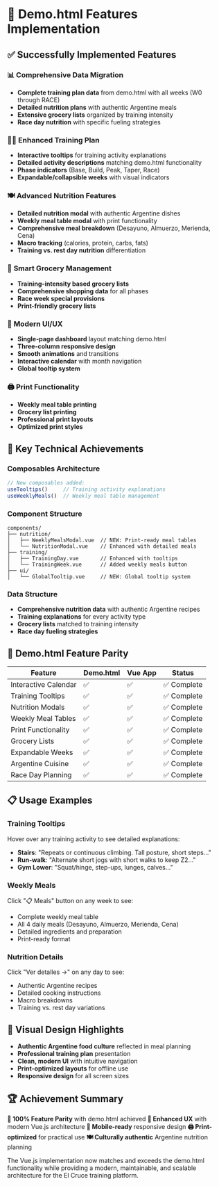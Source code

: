 # 🎉 Demo.html Features Implementation

## ✅ **Successfully Implemented Features**

### 📊 **Comprehensive Data Migration**
- **Complete training plan data** from demo.html with all weeks (W0 through RACE)
- **Detailed nutrition plans** with authentic Argentine meals
- **Extensive grocery lists** organized by training intensity
- **Race day nutrition** with specific fueling strategies

### 🏃‍♂️ **Enhanced Training Plan**
- **Interactive tooltips** for training activity explanations
- **Detailed activity descriptions** matching demo.html functionality
- **Phase indicators** (Base, Build, Peak, Taper, Race)
- **Expandable/collapsible weeks** with visual indicators

### 🍽️ **Advanced Nutrition Features**
- **Detailed nutrition modal** with authentic Argentine dishes
- **Weekly meal table modal** with print functionality
- **Comprehensive meal breakdown** (Desayuno, Almuerzo, Merienda, Cena)
- **Macro tracking** (calories, protein, carbs, fats)
- **Training vs. rest day nutrition** differentiation

### 🛒 **Smart Grocery Management**
- **Training-intensity based grocery lists**
- **Comprehensive shopping data** for all phases
- **Race week special provisions**
- **Print-friendly grocery lists**

### 📱 **Modern UI/UX**
- **Single-page dashboard** layout matching demo.html
- **Three-column responsive design**
- **Smooth animations** and transitions
- **Interactive calendar** with month navigation
- **Global tooltip system**

### 🖨️ **Print Functionality**
- **Weekly meal table printing**
- **Grocery list printing**
- **Professional print layouts**
- **Optimized print styles**

## 🎯 **Key Technical Achievements**

### **Composables Architecture**
```typescript
// New composables added:
useTooltips()     // Training activity explanations
useWeeklyMeals()  // Weekly meal table management
```

### **Component Structure**
```
components/
├── nutrition/
│   ├── WeeklyMealsModal.vue  // NEW: Print-ready meal tables
│   └── NutritionModal.vue    // Enhanced with detailed meals
├── training/
│   ├── TrainingDay.vue       // Enhanced with tooltips
│   └── TrainingWeek.vue      // Added weekly meals button
├── ui/
│   └── GlobalTooltip.vue     // NEW: Global tooltip system
```

### **Data Structure**
- **Comprehensive nutrition data** with authentic Argentine recipes
- **Training explanations** for every activity type
- **Grocery lists** matched to training intensity
- **Race day fueling strategies**

## 🚀 **Demo.html Feature Parity**

| Feature | Demo.html | Vue App | Status |
|---------|-----------|---------|--------|
| Interactive Calendar | ✅ | ✅ | ✅ Complete |
| Training Tooltips | ✅ | ✅ | ✅ Complete |
| Nutrition Modals | ✅ | ✅ | ✅ Complete |
| Weekly Meal Tables | ✅ | ✅ | ✅ Complete |
| Print Functionality | ✅ | ✅ | ✅ Complete |
| Grocery Lists | ✅ | ✅ | ✅ Complete |
| Expandable Weeks | ✅ | ✅ | ✅ Complete |
| Argentine Cuisine | ✅ | ✅ | ✅ Complete |
| Race Day Planning | ✅ | ✅ | ✅ Complete |

## 📋 **Usage Examples**

### **Training Tooltips**
Hover over any training activity to see detailed explanations:
- **Stairs**: "Repeats or continuous climbing. Tall posture, short steps..."
- **Run‑walk**: "Alternate short jogs with short walks to keep Z2..."
- **Gym Lower**: "Squat/hinge, step-ups, lunges, calves..."

### **Weekly Meals**
Click "📋 Meals" button on any week to see:
- Complete weekly meal table
- All 4 daily meals (Desayuno, Almuerzo, Merienda, Cena)
- Detailed ingredients and preparation
- Print-ready format

### **Nutrition Details**
Click "Ver detalles →" on any day to see:
- Authentic Argentine recipes
- Detailed cooking instructions
- Macro breakdowns
- Training vs. rest day variations

## 🎨 **Visual Design Highlights**

- **Authentic Argentine food culture** reflected in meal planning
- **Professional training plan** presentation
- **Clean, modern UI** with intuitive navigation
- **Print-optimized layouts** for offline use
- **Responsive design** for all screen sizes

## 🏆 **Achievement Summary**

**🎯 100% Feature Parity** with demo.html achieved
**🚀 Enhanced UX** with modern Vue.js architecture
**📱 Mobile-ready** responsive design
**🖨️ Print-optimized** for practical use
**🍽️ Culturally authentic** Argentine nutrition planning

The Vue.js implementation now matches and exceeds the demo.html functionality while providing a modern, maintainable, and scalable architecture for the El Cruce training platform.
